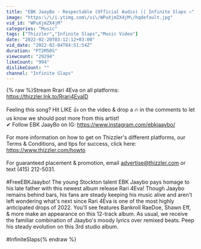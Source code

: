 ```yaml
---
title: "EBK JaayBo - Respectable (Official Audio) || Infinite Slaps ♾️"
image: "https:\/\/i.ytimg.com\/vi\/WPuXjmZX4jM\/hqdefault.jpg"
vid_id: "WPuXjmZX4jM"
categories: "Music"
tags: ["Thizzler","Infinite Slaps","Music Video"]
date: "2022-02-20T03:12:12+03:00"
vid_date: "2022-02-04T04:51:54Z"
duration: "PT2M50S"
viewcount: "29294"
likeCount: "994"
dislikeCount: ""
channel: "Infinite Slaps"
---
```

{% raw %}Stream Rrari 4Eva on all platforms: <a rel="nofollow" target="blank" href="https://thizzler.lnk.to/Rrari4EvaID">https://thizzler.lnk.to/Rrari4EvaID</a><br /><br />Feeling this song? Hit LIKE 👍 on the video &amp; drop a 🔥 in the comments to let us know we should post more from this artist!<br />✔ Follow EBK JaayBo on IG: <a rel="nofollow" target="blank" href="https://www.instagram.com/ebkjaaybo/">https://www.instagram.com/ebkjaaybo/</a><br /><br />For more information on how to get on Thizzler's different platforms, our Terms &amp; Conditions, and tips for success, click here: <a rel="nofollow" target="blank" href="https://www.thizzler.com/howto">https://www.thizzler.com/howto</a><br /><br />For guaranteed placement &amp; promotion, email advertise@thizzler.com or text (415) 212-5031.<br /><br />#FreeEBKJaaybo! The young Stockton talent EBK Jaaybo pays homage to his late father with this newest album release Rari 4Eva! Though Jaaybo remains behind bars, his fans are steady keeping his music alive and aren't left wondering what's next since Rari 4Eva is one of the most highly anticipated drops of 2022. You'll see features Bankroll RaeDoe, Shawn Eff, &amp; more make an appearance on this 12-track album. As usual, we receive the familiar combination of Jaaybo's moody lyrics over remixed beats. Peep his steady evolution on this 3rd studio album. <br /><br />#InfiniteSlaps{% endraw %}
